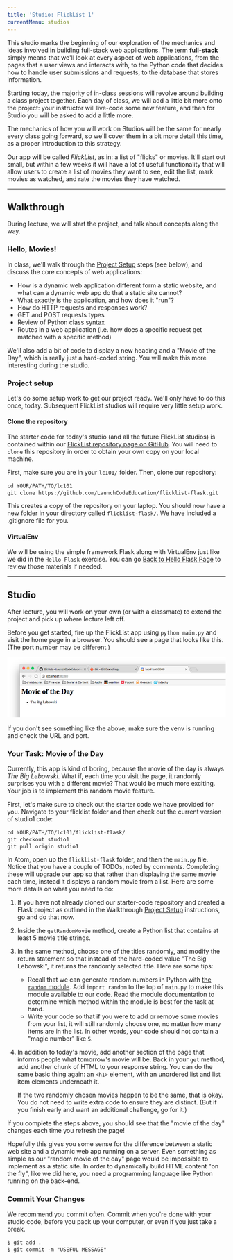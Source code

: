 ```yaml
---
title: 'Studio: FlickList 1'
currentMenu: studios
---
```



This studio marks the beginning of our exploration of the mechanics and ideas involved in building full-stack web applications. The term **full-stack** simply means that we'll look at every aspect of web applications, from the pages that a user views and interacts with, to the Python code that decides how to handle user submissions and requests, to the database that stores information.

Starting today, the majority of in-class sessions will revolve around building a class project together. Each day of class, we will add a little bit more onto the project: your instructor will live-code some new feature, and then for Studio you will be asked to add a little more.

The mechanics of how you will work on Studios will be the same for nearly every class going forward, so we'll cover them in a bit more detail this time, as a proper introduction to this strategy.

Our app will be called *FlickList*, as in: a list of "flicks" or movies. It'll start out small, but within a few weeks it will have a lot of useful functionality that will allow users to create a list of movies they want to see, edit the list, mark movies as watched, and rate the movies they have watched.

---

## Walkthrough

During lecture, we will start the project, and talk about concepts along the way.

### Hello, Movies!

In class, we'll walk through the [Project Setup](#project-setup) steps (see below), and discuss the core concepts of web applications:
* How is a dynamic web application different form a static website, and what can a dynamic web app do that a static site cannot?
* What exactly is the application, and how does it "run"?
* How do HTTP requests and responses work?
* GET and POST requests types
* Review of Python class syntax
* Routes in a web application (i.e. how does a specific request get matched with a specific method)

We'll also add a bit of code to display a new heading and a "Movie of the Day", which is really just a hard-coded string. You will make this more interesting during the studio.


### Project setup

Let's do some setup work to get our project ready. We'll only have to do this once, today. Subsequent FlickList studios will require very little setup work.

#### Clone the repository

The starter code for today's studio (and all the future FlickList studios) is contained within our [FlickList repository page on GitHub](https://github.com/LaunchCodeEducation/flicklist-flask). You will need to `clone` this repository in order to obtain your own copy on your local machine.

First, make sure you are in your `lc101/` folder. Then, clone our repository:

```nohighlight
cd YOUR/PATH/TO/lc101
git clone https://github.com/LaunchCodeEducation/flicklist-flask.git
```

This creates a copy of the repository on your laptop. You should now have a new folder in your directory called `flicklist-flask/`. We have included a .gitignore file for you.


#### VirtualEnv

We will be using the simple framework Flask along with VirtualEnv just like we did in the `Hello-Flask` exercise. You can go [Back to Hello Flask Page](../../tutorials/hello-flask/) to review those materials if needed.

---

## Studio

After lecture, you will work on your own (or with a classmate) to extend the project and pick up where lecture left off.

Before you get started, fire up the FlickList app using `python main.py` and visit the home page in a browser. You should see a page that looks like this. (The port number may be different.)

![Walkthrough 1 Solution in Browser](walkthrough1-flicklist.png)

If you don't see something like the above, make sure the venv is running and check the URL and port.

### Your Task: Movie of the Day

Currently, this app is kind of boring, because the movie of the day is always *The Big Lebowski*. What if, each time you visit the page, it randomly surprises you with a different movie? That would be much more exciting. Your job is to implement this random movie feature.

First, let's make sure to check out the starter code we have provided for you. Navigate to your flicklist folder and then check out the current version of studio1 code:

```nohighlight
cd YOUR/PATH/TO/lc101/flicklist-flask/
git checkout studio1
git pull origin studio1
```

In Atom, open up the `flicklist-flask` folder, and then the `main.py` file. Notice that you have a couple of TODOs, noted by comments. Completing these will upgrade our app so that rather than displaying the same movie each time, instead it displays a random movie from a list. Here are some more details on what you need to do:

1. If you have not already cloned our starter-code repository and created a Flask project as outlined in the Walkthrough [Project Setup](#project-setup) instructions, go and do that now.

2. Inside the `getRandomMovie` method, create a Python list that contains at least 5 movie title strings.

3. In the same method, choose one of the titles randomly, and modify the return statement so that instead of the hard-coded value "The Big Lebowski", it returns the randomly selected title. Here are some tips:
    * Recall that we can generate random numbers in Python with [the `random` module](https://docs.python.org/2/library/random.html). Add `import random` to the top of `main.py` to make this module available to our code. Read the module documentation to determine which method within the module is best for the task at hand.
    * Write your code so that if you were to add or remove some movies from your list, it will still randomly choose one, no matter how many items are in the list. In other words, your code should not contain a "magic number" like `5`.

4. In addition to today's movie, add another section of the page that informs people what tomorrow's movie will be. Back in your `get` method, add another chunk of HTML to your response string. You can do the same basic thing again: an `<h1>` element, with an unordered list and list item elements underneath it.

    If the two randomly chosen movies happen to be the same, that is okay. You do not need to write extra code to ensure they are distinct. (But if you finish early and want an additional challenge, go for it.)

If you complete the steps above, you should see that the "movie of the day" changes each time you refresh the page!

Hopefully this gives you some sense for the difference between a static web site and a dynamic web app running on a server. Even something as simple as our "random movie of the day" page would be impossible to implement as a static site. In order to dynamically build HTML content "on the fly", like we did here, you need a programming language like Python running on the back-end.

### Commit Your Changes

We recommend you commit often. Commit when you're done with your studio code, before you pack up your computer, or even if you just take a break.

```nohighlight
$ git add .
$ git commit -m "USEFUL MESSAGE"
```

